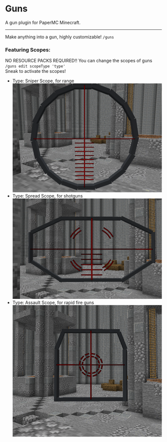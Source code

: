 # Guns
A gun plugin for PaperMC Minecraft.

---

Make anything into a gun, highly customizable!
`/guns`

### Featuring Scopes:
NO RESOURCE PACKS REQUIRED!!
You can change the scopes of guns `/guns edit scopeType 'type'`
<br>
Sneak to activate the scopes!

- Type: Sniper Scope, for range
  ![demo](./assets/scope_sniper.png)
- Type: Spread Scope, for shotguns
  ![demo](./assets/scope_spread.png)
- Type: Assault Scope, for rapid fire guns
  ![demo](./assets/scope_assault.png)
